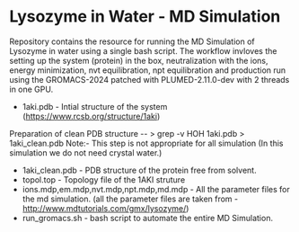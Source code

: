 # Lysozyme in Water - MD Simulation

Repository contains the resource for running the MD Simulation of Lysozyme in water using a single bash script. The workflow invloves the setting up the system (protein) in the box, neutralization with the ions, energy minimization, nvt equilibration, npt equilibration and production run using the GROMACS-2024 patched with PLUMED-2.11.0-dev with 2 threads in one GPU.

- 1aki.pdb - Intial structure of the system (https://www.rcsb.org/structure/1aki)

Preparation of clean PDB structure -- >
grep -v HOH 1aki.pdb > 1aki_clean.pdb 
Note:- This step is not appropriate for all simulation (In this simulation we do not need crystal water.)

- 1aki_clean.pdb - PDB structure of the protein free from solvent.
- topol.top - Topology file of the 1AKI struture 
- ions.mdp,em.mdp,nvt.mdp,npt.mdp,md.mdp - All the parameter files for the md simulation. (all the parameter files are taken from - http://www.mdtutorials.com/gmx/lysozyme/)
- run_gromacs.sh - bash script to automate the entire MD Simulation. 

